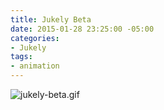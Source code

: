 ```yaml
---
title: Jukely Beta
date: 2015-01-28 23:25:00 -05:00
categories:
- Jukely
tags:
- animation
---
```


![jukely-beta.gif](/uploads/jukely-beta.gif)